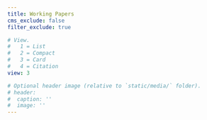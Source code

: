 ```yaml
---
title: Working Papers
cms_exclude: false
filter_exclude: true

# View.
#   1 = List
#   2 = Compact
#   3 = Card
#   4 = Citation
view: 3

# Optional header image (relative to `static/media/` folder).
# header:
#  caption: ''
#  image: ''
---
```

